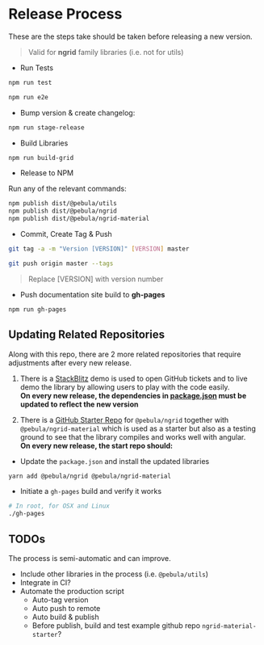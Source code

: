 # Release Process

These are the steps take should be taken before releasing a new version.

> Valid for **ngrid** family libraries (i.e. not for utils)

- Run Tests

```bash
npm run test

npm run e2e
```

- Bump version & create changelog:

```bash
npm run stage-release
```

- Build Libraries

```bash
npm run build-grid
```

- Release to NPM

Run any of the relevant commands:

```bash
npm publish dist/@pebula/utils
npm publish dist/@pebula/ngrid
npm publish dist/@pebula/ngrid-material
```

- Commit, Create Tag & Push

```bash
git tag -a -m "Version [VERSION]" [VERSION] master

git push origin master --tags
```

> Replace [VERSION] with version number

- Push documentation site build to **gh-pages**

```bash
npm run gh-pages
```

## Updating Related Repositories

Along with this repo, there are 2 more related repositories that require
adjustments after every new release.

1. There is a [StackBlitz](https://stackblitz.com/edit/pebula-ngrid-starter?file=app%2Fapp.component.ts)  demo is used to open GitHub tickets and to live demo the library by allowing users to play with the code easily.  
**On every new release, the dependencies in [package.json](https://stackblitz.com/edit/pebula-ngrid-starter?file=package.json) must be updated to reflect the new version**

2. There is a [GitHub Starter Repo](https://github.com/shlomiassaf/ngrid-material-starter) for `@pebula/ngrid` together with `@pebula/ngrid-material` which is used as a starter but also as a testing ground to see that the library compiles and works well with angular.  
**On every new release, the start repo should:**
  - Update the `package.json` and install the updated libraries
```bash
yarn add @pebula/ngrid @pebula/ngrid-material
```

  - Initiate a `gh-pages` build and verify it works

```bash
# In root, for OSX and Linux
./gh-pages
```

## TODOs

The process is semi-automatic and can improve.

- Include other libraries in the process (i.e. `@pebula/utils`)
- Integrate in CI?
- Automate the production script
  - Auto-tag version
  - Auto push to remote
  - Auto build & publish
  - Before publish, build and test example github repo `ngrid-material-starter`?
